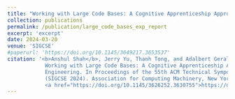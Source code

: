 ```yaml
---
title: "Working with Large Code Bases: A Cognitive Apprenticeship Approach to Teaching Software Engineering"
collection: publications
permalink: /publication/large_code_bases_exp_report
excerpt: 'excerpt'
date: 2024-03-20
venue: 'SIGCSE'
#paperurl: 'https://doi.org/10.1145/3649217.3653537'
citation: '<b>Anshul Shah</b>, Jerry Yu, Thanh Tong, and Adalbert Gerald Soosai Raj. 2024.
            Working with Large Code Bases: A Cognitive Apprenticeship Approach to Teaching Software
            Engineering. In Proceedings of the 55th ACM Technical Symposium on Computer Science Education V. 1 
            (SIGCSE 2024). Association for Computing Machinery, New York, NY, USA, 1209–1215. 
            <a href="https://doi.org/10.1145/3626252.3630755">https://doi.org/10.1145/3626252.3630755</a>'
---
```

